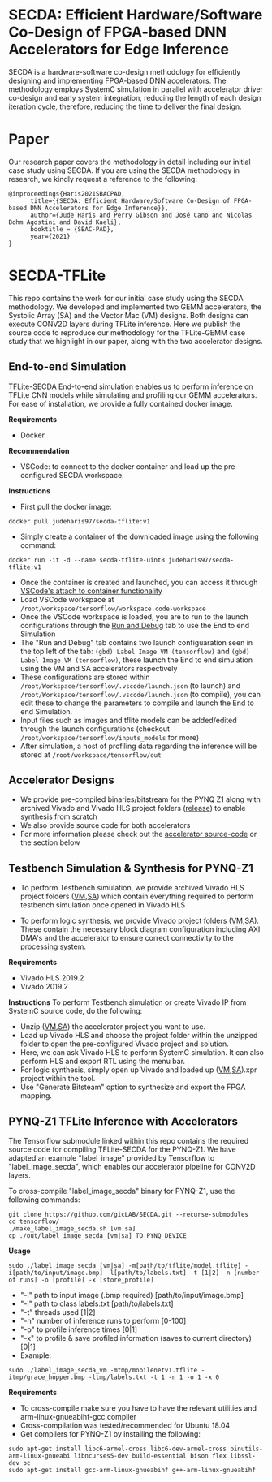 # SECDA: Efficient Hardware/Software Co-Design of FPGA-based DNN Accelerators for Edge Inference
SECDA is a hardware-software co-design methodology for efficiently designing and implementing FPGA-based DNN accelerators. The methodology employs SystemC simulation in parallel with accelerator driver co-design and early system integration, reducing the length of each design iteration cycle, therefore, reducing the time to deliver the final design.

# Paper
Our research paper covers the methodology in detail including our initial case study using SECDA. If you are using the SECDA methodology in research, we kindly request a reference to the following:

```
@inproceedings{Haris2021SBACPAD,
      title={{SECDA: Efficient Hardware/Software Co-Design of FPGA-based DNN Accelerators for Edge Inference}}, 
      author={Jude Haris and Perry Gibson and José Cano and Nicolas Bohm Agostini and David Kaeli},
      booktitle = {SBAC-PAD},
      year={2021}
}
```

# SECDA-TFLite
This repo contains the work for our initial case study using the SECDA methodology. We developed and implemented two GEMM accelerators, the Systolic Array (SA) and the Vector Mac (VM) designs. Both designs can execute CONV2D layers during TFLite inference. Here we publish the source code to reproduce our methodology for the TFLite-GEMM case study that we highlight in our paper, along with the two accelerator designs.

## End-to-end Simulation
TFLite-SECDA End-to-end simulation enables us to perform inference on TFLite CNN models while simulating and profiling our GEMM accelerators. For ease of installation, we provide a fully contained docker image.

**Requirements**
* Docker

**Recommendation**
* VSCode: to connect to the docker container and load up the pre-configured SECDA workspace.

**Instructions**
* First pull the docker image: 
```
docker pull judeharis97/secda-tflite:v1
```
* Simply create a container of the downloaded image using the following command: 
```
docker run -it -d --name secda-tflite-uint8 judeharis97/secda-tflite:v1
```
* Once the container is created and launched, you can access it through [VSCode's attach to container functionality](https://code.visualstudio.com/docs/remote/attach-container)
* Load VSCode workspace at `/root/workspace/tensorflow/workspace.code-workspace`
*  Once the VSCode workspace is loaded, you are to run to the launch configurations through the [Run and Debug](https://code.visualstudio.com/docs/editor/debugging) tab to use the End to end Simulation
* The "Run and Debug" tab contains two launch configuaration seen in the top left of the tab: `(gbd) Label Image VM (tensorflow)` and `(gbd) Label Image VM (tensorflow)`, these launch the End to end simulation using the VM and SA accelerators respectively
* These configurations are stored within `/root/Workspace/tensorflow/.vscode/launch.json` (to launch) and `/root/Workspace/tensorflow/.vscode/launch.json` (to compile), you can edit these to change the parameters to compile and launch the End to end Simulation.
* Input files such as images and tflite models can be added/edited through the launch configurations (checkout `/root/workspace/tensorflow/inputs_models` for more)
* After simulation, a host of profiling data regarding the inference will be stored at `/root/workspace/tensorflow/out`


## Accelerator Designs
* We provide pre-compiled binaries/bitstream for the PYNQ Z1 along with archived Vivado and Vivado HLS project folders ([release](https://github.com/gicLAB/SECDA/releases/tag/v1.0)) to enable synthesis from scratch
* We also provide source code for both accelerators
* For more information please check out the [accelerator source-code](accelerators/) or the section below


## Testbench Simulation & Synthesis for PYNQ-Z1
* To perform Testbench simulation, we provide archived Vivado HLS project folders ([VM](https://github.com/gicLAB/SECDA/releases/download/v1.0/vm_uint8_v2.zip),[SA](https://github.com/gicLAB/SECDA/releases/download/v1.0/sa_uint8_v2.zip)) which contain everything required to perform testbench simulation once opened in Vivado HLS

* To perform logic synthesis, we provide Vivado project folders ([VM](https://github.com/gicLAB/SECDA/releases/download/v1.0/vm_uint8_v2.xpr.zip),[SA](https://github.com/gicLAB/SECDA/releases/download/v1.0/sa_uint8_v3.xpr.zip)). These contain the necessary block diagram configuration including AXI DMA's and the accelerator to ensure correct connectivity to the processing system.


**Requirements**
* Vivado HLS 2019.2
* Vivado 2019.2

**Instructions**
To perform Testbench simulation or create Vivado IP from SystemC source code, do the following:
* Unzip ([VM](https://github.com/gicLAB/SECDA/releases/download/v1.0/vm_uint8_v2.zip),[SA](https://github.com/gicLAB/SECDA/releases/download/v1.0/sa_uint8_v2.zip)) the accelerator project you want to use.
* Load up Vivado HLS and choose the project folder within the unzipped folder to open the pre-configured Vivado project and solution.
* Here, we can ask Vivado HLS to perform SystemC simulation. It can also perform HLS and export RTL using the menu bar.
* For logic synthesis, simply open up Vivado and loaded up ([VM](https://github.com/gicLAB/SECDA/releases/download/v1.0/vm_uint8_v2.xpr.zip),[SA](https://github.com/gicLAB/SECDA/releases/download/v1.0/sa_uint8_v3.xpr.zip)).xpr project within the tool.
* Use "Generate Bitsteam" option to synthesize and export the FPGA mapping.


## PYNQ-Z1 TFLite Inference with Accelerators
The Tensorflow submodule linked within this repo contains the required source code for compiling TFLite-SECDA for the PYNQ-Z1.
We have adapted an example "label_image" provided by Tensorflow to "label_image_secda", which enables our accelerator pipeline for CONV2D layers.

To cross-compile "label_image_secda" binary for PYNQ-Z1, use the following commands:
```
git clone https://github.com/gicLAB/SECDA.git --recurse-submodules
cd tensorflow/
./make_label_image_secda.sh [vm|sa]
cp ./out/label_image_secda_[vm|sa] TO_PYNQ_DEVICE
```

**Usage** 
 ```
 sudo ./label_image_secda_[vm|sa] -m[path/to/tflite/model.tflite] -i[path/to/input/image.bmp] -l[path/to/labels.txt] -t [1|2] -n [number of runs] -o [profile] -x [store_profile] 
 ```
* "-i" path to input image (.bmp required) [path/to/input/image.bmp]
* "-l" path to class labels.txt [path/to/labels.txt]
* "-t" threads used [1|2]
* "-n" number of inference runs to perform [0-100]
* "-o" to profile inference times [0|1]
* "-x" to profile & save profiled information (saves to current directory) [0|1]
* Example: 
```
sudo ./label_image_secda_vm -mtmp/mobilenetv1.tflite -itmp/grace_hopper.bmp -ltmp/labels.txt -t 1 -n 1 -o 1 -x 0
```

**Requirements**
* To cross-compile make sure you have to have the relevant utilities and arm-linux-gnueabihf-gcc compiler
* Cross-compilation was tested/recommended for Ubuntu 18.04
* Get compilers for PYNQ-Z1 by installing the following:

```
sudo apt-get install libc6-armel-cross libc6-dev-armel-cross binutils-arm-linux-gnueabi libncurses5-dev build-essential bison flex libssl-dev bc
sudo apt-get install gcc-arm-linux-gnueabihf g++-arm-linux-gnueabihf
```
